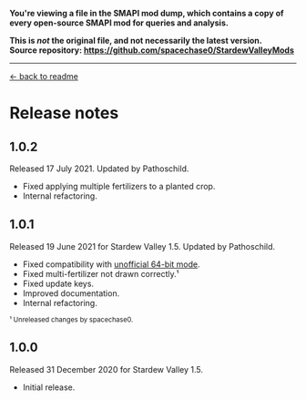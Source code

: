 **You're viewing a file in the SMAPI mod dump, which contains a copy of every open-source SMAPI mod
for queries and analysis.**

**This is _not_ the original file, and not necessarily the latest version.**  
**Source repository: https://github.com/spacechase0/StardewValleyMods**

----

﻿[← back to readme](README.md)

# Release notes
## 1.0.2
Released 17 July 2021. Updated by Pathoschild.

* Fixed applying multiple fertilizers to a planted crop.
* Internal refactoring.

## 1.0.1
Released 19 June 2021 for Stardew Valley 1.5. Updated by Pathoschild.

* Fixed compatibility with [unofficial 64-bit mode](https://stardewvalleywiki.com/Modding:Migrate_to_64-bit_on_Windows).
* Fixed multi-fertilizer not drawn correctly.¹
* Fixed update keys.
* Improved documentation.
* Internal refactoring.

<sup>¹ Unreleased changes by spacechase0.</sup>

## 1.0.0
Released 31 December 2020 for Stardew Valley 1.5.

* Initial release.
